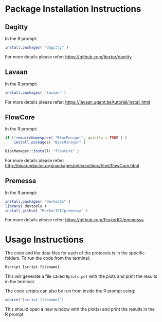 Package Installation Instructions
=================================
Dagitty
-------
In the R prompt:
```R
install.packages( "dagitty" )
```
For more details please refer: https://github.com/jtextor/dagitty

Lavaan
------
In the R prompt:
```R
install.packages( "lavaan" )
```
For more details please refer: https://lavaan.ugent.be/tutorial/install.html

FlowCore
--------
In the R prompt:
```R
if (!requireNamespace( "BiocManager", quietly = TRUE ) )
    install.packages( "BiocManager" )

BiocManager::install( "flowCore" )
```
For more details please refer: http://bioconductor.org/packages/release/bioc/html/flowCore.html

Premessa
--------
In the R prompt:
```R
install.packages( "devtools" )
library( devtools )
install_github( "ParkerICI/premessa" )
```
For more details please refer: https://github.com/ParkerICI/premessa


Usage Instructions
==================

The code and the data files for each of the protocols is in the specific folders.
To run the code from the terminal:

```bash
Rscript [script filename]
```
This will generate a file called `Rplots.pdf` with the plots and print the results in the terminal.

The code scripts can also be run from inside the R prompt using:
```R
source("[script filename]")
```
This should open a new window with the plot(s) and print the results in the R prompt.
